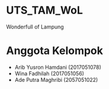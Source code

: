 # UTS_TAM_WoL
 Wonderfull of Lampung

# Anggota Kelompok
- Arib Yusron Hamdani (2017051078)
- Wina Fadhilah (2017051056)
- Ade Putra Maghribi (2057051022)
